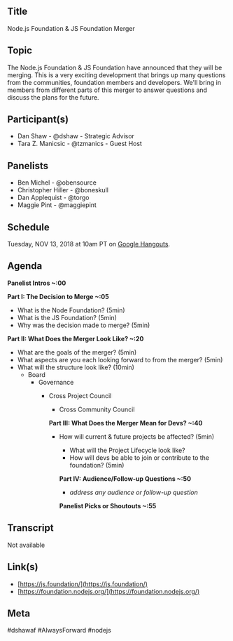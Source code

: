 ## Title

Node.js Foundation & JS Foundation Merger

## Topic

The Node.js Foundation & JS Foundation have announced that they will be merging. This is a very exciting development that brings up many questions from the communities, foundation members and developers. We'll bring in members from different parts of this merger to answer questions and discuss the plans for the future.

## Participant(s)

* Dan Shaw - @dshaw - Strategic Advisor
* Tara Z. Manicsic - @tzmanics - Guest Host

## Panelists
* Ben Michel - @obensource
* Christopher Hiller - @boneskull
* Dan Applequist - @torgo
* Maggie Pint - @maggiepint

## Schedule

Tuesday, NOV 13, 2018 at 10am PT on [Google Hangouts](https://www.youtube.com/watch?v=-8gxl3HyH14).

## Agenda

__Panelist Intros ~:00__

__Part I: The Decision to Merge ~:05__
- What is the Node Foundation? (5min)
- What is the JS Foundation? (5min)
- Why was the decision made to merge? (5min)

__Part II:  What Does the Merger Look Like? ~:20__
- What are the goals of the merger? (5min)
- What aspects are you each looking forward to from the merger? (5min)
- What will the structure look like? (10min)
  - Board
    - Governance
      - Cross Project Council
        - Cross Community Council 

        __Part III:  What Does the Merger Mean for Devs? ~:40__
        - How will current & future projects be affected? (5min)
          - What will the Project Lifecycle look like?
          - How will devs be able to join or contribute to the foundation? (5min)

          __Part IV: Audience/Follow-up Questions  ~:50__
          - *address any audience or follow-up question*

          __Panelist Picks or Shoutouts  ~:55__

## Transcript

Not available

## Link(s)

* [https://js.foundation/](https://js.foundation/)
* [https://foundation.nodejs.org/](https://foundation.nodejs.org/)

## Meta

#dshawaf #AlwaysForward #nodejs

